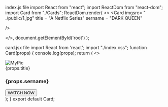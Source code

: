 index.js file
import React from "react";
import ReactDom from "react-dom";
import Card from "./Cards";
ReactDom.render(
<>
<Card imgsrc= " ./public/1.jpg"
title = "A Netflix Series"
sername = "DARK QUEEN"

/>
<Card
 imgsrc= "./public/2.pug"
title = "A Netflix Series"
sername = "DARK QUEEN"
/>
<Card
 imgsrc= " https://wallpapercave.com/wp/wp4056410.jpg"
title = "A Netflix Series"
sername = "DARK QUEEN"
/>

</>,
document.getElementById('root')
);

card.jsx file
import React from 'react';
import "./index.css";
function Card(props)
{
  console.log(props);
  return
  (
<>
<div className= "Cards">
  <div className = "Card">
    <img src = {props.imgsrc} alt= "MyPic" className="Card_info"/>
    <div className = "Card_Info">
    <span className = "class_catogary"> {props.title} </span>
    <h3 className= "Card_title">{props.sername}</h3>
    <a>
    <button>WATCH NOW</button>
  </a>
</div>
</div>
</div>
</>
  );
}
export default Card;
